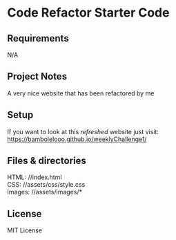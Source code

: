 # Code Refactor Starter Code

## Requirements
N/A

## Project Notes
A very nice website that has been refactored by me


## Setup
If you want to look at this *refreshed* website just visit: https://bambolelooo.github.io/weeklyChallenge1/


## Files & directories
HTML: //index.html  
CSS:  //assets/css/style.css  
Images: //assets/images/*  


## License
MIT License
